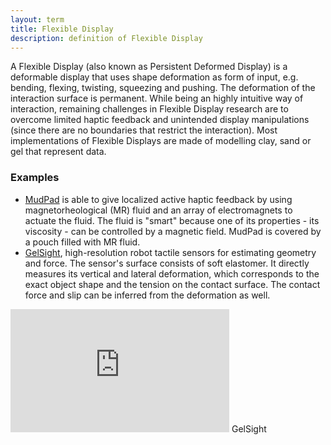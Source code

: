 ```yaml
---
layout: term
title: Flexible Display
description: definition of Flexible Display 
---
```



A Flexible Display (also known as Persistent Deformed Display) is a deformable display that uses shape deformation as form of input, e.g. bending, flexing, twisting, squeezing and pushing. The deformation of the interaction surface is permanent. While being an highly intuitive way of interaction, remaining challenges in Flexible Display research are to overcome limited haptic feedback and unintended display manipulations (since there are no boundaries that restrict the interaction). Most implementations of Flexible Displays are made of modelling clay, sand or gel that represent data. 

### Examples
- [MudPad](https://hci.rwth-aachen.de/mudpad) is able to give localized active haptic feedback by using magnetorheological (MR) fluid and an array of electromagnets to actuate the fluid. The fluid is "smart" because one of its properties - its viscosity - can be controlled by a magnetic field. MudPad is covered by a pouch filled with MR fluid.
- [GelSight](https://www.mdpi.com/1424-8220/17/12/2762), high-resolution robot tactile sensors for estimating geometry and force. The sensor's surface consists of soft elastomer. It  directly measures its vertical and lateral deformation, which corresponds to the exact object shape and the tension on the contact surface. The contact force and slip can be inferred from the deformation as well.

<iframe  width="350" height="197" src="https://www.youtube.com/embed/aKoKVA4Vcu0" frameborder="0" allow="accelerometer; autoplay; encrypted-media; gyroscope; picture-in-picture" allowfullscreen></iframe>
GelSight

